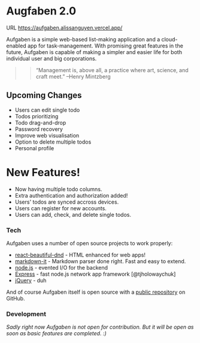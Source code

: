 # Augfaben 2.0

URL https://aufgaben.alissanguyen.vercel.app/

Aufgaben is a simple web-based list-making application and a cloud-enabled app for task-management. With promising great features in the future, Aufgaben is capable of making a simpler and easier life for both individual user and big corporations.

> > “Management is, above all, a practice where art, science, and craft meet.”
> > –Henry Mintzberg

## Upcoming Changes

- Users can edit single todo
- Todos prioritizing
- Todo drag-and-drop
- Password recovery
- Improve web visualisation
- Option to delete multiple todos
- Personal profile

# New Features!

- Now having multiple todo columns.
- Extra authentication and authorization added!
- Users' todos are synced accross devices.
- Users can register for new accounts.
- Users can add, check, and delete single todos.

### Tech

Aufgaben uses a number of open source projects to work properly:

- [react-beautiful-dnd] - HTML enhanced for web apps!
- [markdown-it] - Markdown parser done right. Fast and easy to extend.
- [node.js] - evented I/O for the backend
- [Express] - fast node.js network app framework [@tjholowaychuk]
- [jQuery] - duh

And of course Aufgaben itself is open source with a [public repository][aufgaben-ssr] on GitHub.

### Development

_Sadly right now Aufgaben is not open for contribution. But it will be open as soon as basic features are completed. :)_

[//]: # "These are reference links used in the body of this note."
[react-beautiful-dnd]: https://github.com/atlassian/react-beautiful-dnd
[aufgaben-ssr]: https://github.com/alissanguyen/aufgaben-ssr
[markdown-it]: https://github.com/markdown-it/markdown-it
[node.js]: http://nodejs.org
[jquery]: http://jquery.com
[express]: http://expressjs.com
